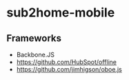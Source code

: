 sub2home-mobile
===============

## Frameworks

* Backbone.JS
* https://github.com/HubSpot/offline
* https://github.com/jimhigson/oboe.js
